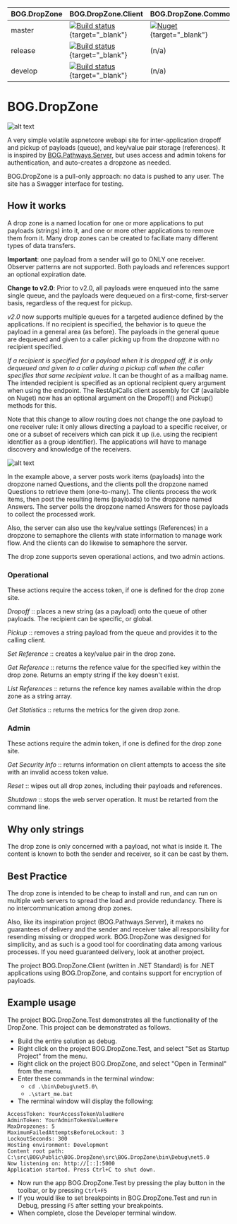 | BOG.DropZone  | BOG.DropZone.Client   | BOG.DropZone.Common |
|---    |---    |---    |
| master    | [![Build status](https://api.travis-ci.com/rambotech/BOG.DropZone.svg?branch=master)](https://travis-ci.com/rambotech/BOG.DropZone){target="_blank"} |  [![Nuget](https://img.shields.io/nuget/v/BOG.DropZone.Client)](https://www.nuget.org/packages/BOG.DropZone.Client/){target="_blank"}  | [![Nuget](https://img.shields.io/nuget/v/BOG.DropZone.Client)](https://www.nuget.org/packages/BOG.DropZone.Common/){target="_blank"} |
| release   | [![Build status](https://api.travis-ci.com/rambotech/BOG.DropZone.svg?branch=release)](https://travis-ci.com/rambotech/BOG.DropZone){target="_blank"} | (n/a)  |  (n/a) |
| develop   | [![Build status](https://api.travis-ci.com/rambotech/BOG.DropZone.svg?branch=develop)](https://travis-ci.com/rambotech/BOG.DropZone){target="_blank"} | (n/a)  |  (n/a) |

# BOG.DropZone
![alt text](https://github.com/rambotech/BOG.DropZone/blob/master/assets/DropZone.png "They just keep coming and going, and going and coming!")

A very simple volatile aspnetcore webapi site for inter-application dropoff and pickup of payloads (queue), and key/value pair storage (references).
It is inspired by [BOG.Pathways.Server](https://github.com/rambotech/BOG.Pathways.Server), but uses access and admin tokens for
authentication, and auto-creates a dropzone as needed.

BOG.DropZone is a pull-only approach: no data is pushed to any user.  The site has a Swagger interface for testing.

## How it works
A drop zone is a named location for one or more applications to put payloads (strings) 
into it, and one or more other applications to remove them from it.  Many drop zones 
can be created to faciliate many different types of data transfers.

**Important**: one payload from a sender will go to ONLY one receiver. Observer patterns 
are not supported.  Both payloads and references support an optional expiration date.

**Change to v2.0**: Prior to v2.0, all payloads were enqueued into the same single queue, 
and the payloads were dequeued on a first-come, first-server basis, regardless of the request 
for pickup.

*v2.0* now supports multiple queues for a targeted audience defined by the applications.  If 
no recipient is specified, the behavior is to queue the payload in a general area (as before).
The payloads in the general queue are dequeued and given to a caller picking up from the dropzone 
with no recipient specified.

*If a recipient is specified for a payload when it is dropped off, it is only dequeued and given 
to a caller during a pickup call when the caller specifies that same recipient value*. It can be 
thought of as a mailbag name. The intended recipient is specified as an optional recipient query 
argument when using the endpoint.  The RestApiCalls client assembly for C# (available on Nuget) 
now has an optional argument on the Dropoff() and Pickup() methods for this.

Note that this change to allow routing does not change the one payload to one receiver rule: it 
only allows directing a payload to a specific receiver, or one or a subset of receivers which can 
pick it up (i.e. using the recipient identifier as a group identifier). The applications will have 
to manage discovery and knowledge of the receivers.

![alt text](https://github.com/rambotech/BOG.DropZone/blob/master/assets/flow.png)

In the example above, a server posts work items (payloads) into the dropzone 
named Questions, and the clients poll the dropzone named Questions to retrieve them
(one-to-many). The clients process the work items, then post the resulting items
(payloads) to the dropzone named Answers.  The server polls the dropzone named
Answers for those payloads to collect the processed work.

Also, the server can also use the key/value settings (References) in a dropzone
to semaphore the clients with state information to manage work flow.  And the 
clients can do likewise to semaphore the server.

The drop zone supports seven operational actions, and two admin actions.

### Operational

These actions require the access token, if one is defined for the drop zone site.

*Dropoff* :: places a new string (as a payload) onto the queue of other payloads.
The recipient can be specific, or global.

*Pickup* :: removes a string payload from the queue and provides it to the calling client.

*Set Reference* :: creates a key/value pair in the drop zone.

*Get Reference* :: returns the refence value for the specified key within the drop zone.
Returns an empty string if the key doesn't exist.

*List References* :: returns the refence key names available within the drop zone as a string array.

*Get Statistics* :: returns the metrics for the given drop zone.

### Admin

These actions require the admin token, if one is defined for the drop zone site.

*Get Security Info* :: returns information on client attempts to access the site with an 
invalid access token value.

*Reset* :: wipes out all drop zones, including their payloads and references.

*Shutdown* :: stops the web server operation.  It must be retarted from the command line.

## Why only strings
The drop zone is only concerned with a payload, not what is inside it.  The content is known to both 
the sender and receiver, so it can be cast by them.

## Best Practice
The drop zone is intended to be cheap to install and run, and can run on multiple web servers to spread 
the load and provide redundancy. There is no intercommunication among drop zones.

Also, like its inspiration project (BOG.Pathways.Server), it makes no guarantees of delivery and the 
sender and receiver take all responsibility for resending missing or dropped work.  BOG.DropZone was 
designed for simplicity, and as such is a good tool for coordinating data among various processes. If 
you need guaranteed delivery, look at another project.

The project BOG.DropZone.Client (written in .NET Standard) is for .NET applications using BOG.DropZone, 
and contains support for encryption of payloads.

## Example usage

The project BOG.DropZone.Test demonstrates all the functionality of the DropZone. This project can be demonstrated as follows.

- Build the entire solution as debug.
- Right click on the project BOG.DropZone.Test, and select "Set as Startup Project" from the menu.
- Right click on the project BOG.DropZone, and select "Open in Terminal" from the menu.
- Enter these commands in the terminal window:
  - ```cd .\bin\Debug\net5.0\```
  - ```.\start_me.bat```
- The rerminal window will display the following:

```
AccessToken: YourAccessTokenValueHere
AdminToken: YourAdminTokenValueHere
MaxDropzones: 5
MaximumFailedAttemptsBeforeLockout: 3
LockoutSeconds: 300
Hosting environment: Development
Content root path: C:\src\BOG\Public\BOG.DropZone\src\BOG.DropZone\bin\Debug\net5.0
Now listening on: http://[::]:5000
Application started. Press Ctrl+C to shut down.
```

- Now run the app BOG.DropZone.Test by pressing the play button in the toolbar, or by pressing ```Ctrl+F5```
- If you would like to set breakpoints in BOG.DropZone.Test and run in Debug, pressing ```F5``` after setting your breakpoints.
- When complete, close the Developer terminal window.




